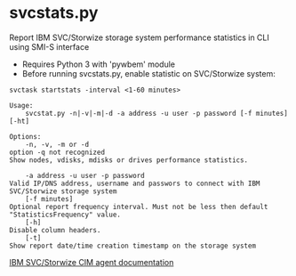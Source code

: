 # svcstats.py
Report IBM SVC/Storwize storage system performance statistics in CLI using SMI-S interface

* Requires Python 3 with 'pywbem' module
* Before running svcstats.py, enable statistic on SVC/Storwize system:

```svctask startstats -interval <1-60 minutes>```


```
Usage:
    svcstat.py -n|-v|-m|-d -a address -u user -p password [-f minutes] [-ht]

Options:
    -n, -v, -m or -d
option -q not recognized 
Show nodes, vdisks, mdisks or drives performance statistics.

    -a address -u user -p password
Valid IP/DNS address, username and passwors to connect with IBM SVC/Storwize storage system
    [-f minutes]
Optional report frequency interval. Must not be less then default "StatisticsFrequency" value.
    [-h]
Disable column headers.
    [-t]
Show report date/time creation timestamp on the storage system
```

[IBM SVC/Storwize CIM agent documentation](https://www.ibm.com/support/knowledgecenter/STPVGU/com.ibm.storage.svc.console.720.doc/svc_sdkintro_215ebp.html)

